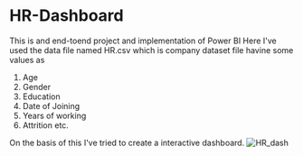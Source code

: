 # HR-Dashboard
This is and end-toend project and implementation of Power BI
Here I've used the data file named HR.csv which is company dataset file havine some values as
1. Age
2. Gender
3. Education
4. Date of Joining
5. Years of working
6. Attrition etc.

On the basis of this I've tried to create a interactive dashboard.
![HR_dash](https://github.com/Kimaya110/HR-Dashboard/assets/71243400/dae55966-8e1d-453e-8d1e-75c4b57e6d46)
